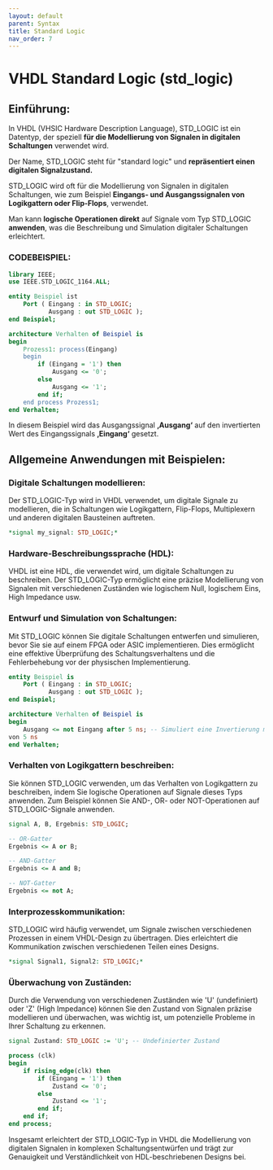 ```yaml
---
layout: default
parent: Syntax
title: Standard Logic
nav_order: 7
---
```


# VHDL Standard Logic (std_logic)

## Einführung:

In VHDL (VHSIC Hardware Description Language), STD_LOGIC ist ein Datentyp, der speziell **für die Modellierung von Signalen in digitalen Schaltungen** verwendet wird.

Der Name, STD_LOGIC steht für "standard logic" und **repräsentiert einen digitalen Signalzustand.**

STD_LOGIC wird oft für die Modellierung von Signalen in digitalen Schaltungen, wie zum Beispiel **Eingangs- und Ausgangssignalen von Logikgattern oder Flip-Flops**, verwendet.

Man kann **logische Operationen direkt** auf Signale vom Typ STD_LOGIC **anwenden**, was die Beschreibung und Simulation digitaler Schaltungen erleichtert.

### CODEBEISPIEL:

```vhdl
library IEEE;
use IEEE.STD_LOGIC_1164.ALL;

entity Beispiel ist
    Port ( Eingang : in STD_LOGIC;
           Ausgang : out STD_LOGIC );
end Beispiel;

architecture Verhalten of Beispiel is
begin
    Prozess1: process(Eingang)
    begin
        if (Eingang = '1') then
            Ausgang <= '0';
        else
            Ausgang <= '1';
        end if;
    end process Prozess1;
end Verhalten;
```

In diesem Beispiel wird das Ausgangssignal **‚Ausgang‘** auf den invertierten Wert des Eingangssignals **‚Eingang‘** gesetzt.

## Allgemeine Anwendungen mit Beispielen:

### Digitale Schaltungen modellieren:

Der STD_LOGIC-Typ wird in VHDL verwendet, um digitale Signale zu modellieren, die in Schaltungen wie Logikgattern, Flip-Flops, Multiplexern und anderen digitalen Bausteinen auftreten.

```vhdl
*signal my_signal: STD_LOGIC;*
```

### Hardware-Beschreibungssprache (HDL):

VHDL ist eine HDL, die verwendet wird, um digitale Schaltungen zu beschreiben. Der STD_LOGIC-Typ ermöglicht eine präzise Modellierung von Signalen mit verschiedenen Zuständen wie logischem Null, logischem Eins, High Impedance usw.

### Entwurf und Simulation von Schaltungen:

Mit STD_LOGIC können Sie digitale Schaltungen entwerfen und simulieren, bevor Sie sie auf einem FPGA oder ASIC implementieren. Dies ermöglicht eine effektive Überprüfung des Schaltungsverhaltens und die Fehlerbehebung vor der physischen Implementierung.

```vhdl
entity Beispiel is
    Port ( Eingang : in STD_LOGIC;
           Ausgang : out STD_LOGIC );
end Beispiel;

architecture Verhalten of Beispiel is
begin
    Ausgang <= not Eingang after 5 ns; -- Simuliert eine Invertierung mit einer Verzögerung
von 5 ns
end Verhalten;
```

### Verhalten von Logikgattern beschreiben:

Sie können STD_LOGIC verwenden, um das Verhalten von Logikgattern zu beschreiben, indem Sie logische Operationen auf Signale dieses Typs anwenden. Zum Beispiel können Sie AND-, OR- oder NOT-Operationen auf STD_LOGIC-Signale anwenden.

```vhdl
signal A, B, Ergebnis: STD_LOGIC;

-- OR-Gatter
Ergebnis <= A or B;

-- AND-Gatter
Ergebnis <= A and B;

-- NOT-Gatter
Ergebnis <= not A;
```

### Interprozesskommunikation:

STD_LOGIC wird häufig verwendet, um Signale zwischen verschiedenen Prozessen in einem VHDL-Design zu übertragen. Dies erleichtert die Kommunikation zwischen verschiedenen Teilen eines Designs.

```vhdl
*signal Signal1, Signal2: STD_LOGIC;*
```

### Überwachung von Zuständen:

Durch die Verwendung von verschiedenen Zuständen wie 'U' (undefiniert) oder 'Z' (High Impedance) können Sie den Zustand von Signalen präzise modellieren und überwachen, was wichtig ist, um potenzielle Probleme in Ihrer Schaltung zu erkennen.

```vhdl
signal Zustand: STD_LOGIC := 'U'; -- Undefinierter Zustand

process (clk)
begin
    if rising_edge(clk) then
        if (Eingang = '1') then
            Zustand <= '0';
        else
            Zustand <= '1';
        end if;
    end if;
end process;
```

Insgesamt erleichtert der STD_LOGIC-Typ in VHDL die Modellierung von digitalen Signalen in komplexen Schaltungsentwürfen und trägt zur Genauigkeit und Verständlichkeit von HDL-beschriebenen Designs bei.